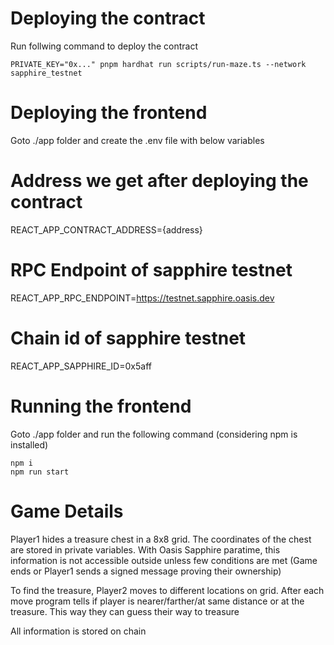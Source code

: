 # Deploying the contract

Run follwing command to deploy the contract 
```shell
PRIVATE_KEY="0x..." pnpm hardhat run scripts/run-maze.ts --network sapphire_testnet
```

# Deploying the frontend
Goto ./app folder and create the .env file with below variables
# Address we get after deploying the contract
REACT_APP_CONTRACT_ADDRESS={address}
# RPC Endpoint of sapphire testnet
REACT_APP_RPC_ENDPOINT=https://testnet.sapphire.oasis.dev
# Chain id of sapphire testnet
REACT_APP_SAPPHIRE_ID=0x5aff

# Running the frontend

Goto ./app folder and run the following command (considering npm is installed)

```shell
npm i
npm run start
```

# Game Details
Player1 hides a treasure chest in a 8x8 grid. The coordinates of the chest are stored in private variables. With Oasis Sapphire paratime, this information is not accessible outside unless few conditions are met (Game ends or Player1 sends a signed message proving their ownership)

To find the treasure, Player2 moves to different locations on grid. After each move program tells if player is nearer/farther/at same distance or at the treasure. This way they can guess their way to treasure

All information is stored on chain


